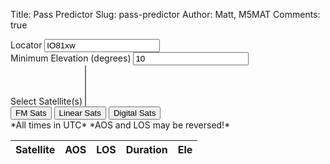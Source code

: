 Title: Pass Predictor
Slug: pass-predictor
Author: Matt, M5MAT
Comments: true



<div class="form-row">
  <div class="col">
    <label for="locator">Locator</label>
    <input type="text" class="form-control" id="locator" onChange="updatePrediction()" value="IO81xw" />
  </div>
  <div class="col">
    <label for="ele">Minimum Elevation (degrees)</label>
    <input type="text" class="form-control" id="ele" onChange="updatePrediction()" value="10" />
  </div>
</div>

<div class="form-group">
  <label for="sat">Select Satellite(s)</label>
  <select class="form-control" id="sat" onChange="updatePrediction()" multiple>
  </select>
</div>
<div class="form-group">
  <button class="btn" onclick="selectSats(fmSats)">FM Sats</button>
  <button class="btn" onclick="selectSats(linearSats)">Linear Sats</button>
  <button class="btn" onclick="selectSats(digitalSats)">Digital Sats</button>
</div>
*All times in UTC*
*AOS and LOS may be reversed!*
<table id="pass-table" class="table">
  <thead>
    <tr>
      <th>Satellite</th>
      <th>AOS</th>
      <th>LOS</th>
      <th>Duration</th>
      <th>Ele</th>
    </tr>
  </thead>
  <tbody>

  </tbody>
</table>

<script src="\media\node_modules\jspredict\satellite.js"></script>
<script src="\media\node_modules\jspredict\jspredict.js"></script>
<script src="\media\node_modules\moment\moment.js"></script>
<script src="\media\js\HamGridSquare.js"></script>

<script>
  var timeDisplayFormat = "ddd, HH:mm:ss";

  // Set the Observer lat 51.9, lng -2.1, alt 100m
  var qth = [51.9166666667, -2.0833333333, 1];

  var fmSats = ["SAUDISAT 1C (SO-50)", "FOX-1D (AO-92)", "RADFXSAT (FOX-1B)", "DUCHIFAT-3"];
  var linearSats = ["NAYIF-1 (EO-88)", "OSCAR 7 (AO-7)", "JAS-2 (FO-29)", "FUNCUBE-1 (AO-73)", "XW-2A", "XW-2B", "XW-2F", "NUSAT-1 (FRESCO)", "JY1SAT (JO-97)"];
  var digitalSats = ["PCSAT (NO-44)", "LAPAN-A2", "BRICSAT2 (NO-103)", "PSAT2 (NO-104)", "ISS (ZARYA)"];

  // Load TLEs
  var tle = {};
  var sat_names = [];

  $.get("/media/tle/amateur.txt", function(txt) {
    var lines = txt.split("\n");

    for (var i = 0, len = lines.length; i < len; i=i+3) {
      sat_names.push(lines[i].trim());
      tle[lines[i].trim()] = [lines[i+1], lines[i+2]];
    }

    sat_names.sort();

    $.each(sat_names, function(index, value) {
      $('#sat').append("<option value=\"" + value + "\">" + value + "</option>")
    });

    console.log(tle);
  }).done(function() {
    updatePrediction();
  });

  function updatePrediction() {
    qth = [HamGridSquare.toLatLon($('#locator').val())[0], HamGridSquare.toLatLon($('#locator').val())[1], 1];

    $("#pass-table > tbody tr").remove();
    var allPasses = [];

    $.each($('#sat').children("option:selected"), function(index, element) {
      var sat = element.value;
      console.log("Processing " + sat);

      var sat_tle = sat + "\n" + tle[sat][0] + "\n" + tle[sat][1];

      var passes = jspredict.transits(sat_tle, qth, moment(), moment().add(1, 'days'), $('#ele').val(), 10);

      $.each(passes, function(index, pass) {
        pass.satellite = sat;
        allPasses.push(pass);
      });
    });

    allPasses.sort(compare);

    console.log(allPasses);

    $.each(allPasses, function(index, element) {
      $('#pass-table > tbody:last-child').append(
        "<tr><td>" + element.satellite + "</td>" +
        "<td>" + moment.utc(element.start).format(timeDisplayFormat) + "<p class=\"font-weight-light\">AZ: " + element.minAzimuth.toFixed(0) + "&deg;</p></td>" +
        "<td>" + moment.utc(element.end).format(timeDisplayFormat) + "<p class=\"font-weight-light\">AZ: " + element.maxAzimuth.toFixed(0) + "&deg;</p></td>" +
        "<td>" + (element.duration/60000).toFixed(0) + " mins</td>" +
        "<td>" + element.maxElevation.toFixed(1) + "&deg;</td>" +
        "</tr>")
    });
  }

  function selectSats(satArr) {
    // Unselect all previously selected elements
    $.each($('#sat').children("option:selected"), function(index, element) {
      element.selected = false;
    });

    // Select all elements in satArr
    $.each(satArr, function(index, element) {
      $('#sat option[value=\'' + element + '\']').attr('selected', true);
    });

    // Update the prediction table
    updatePrediction();
  }

  function compare( a, b ) {
    if ( a.start < b.start ){
      return -1;
    }
    if ( a.start > b.start ){
      return 1;
    }
    return 0;
  }

</script>
